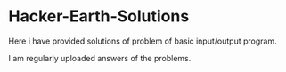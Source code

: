 # Hacker-Earth-Solutions
Here i have provided solutions of problem of basic input/output program.

I am regularly uploaded answers of the problems.
